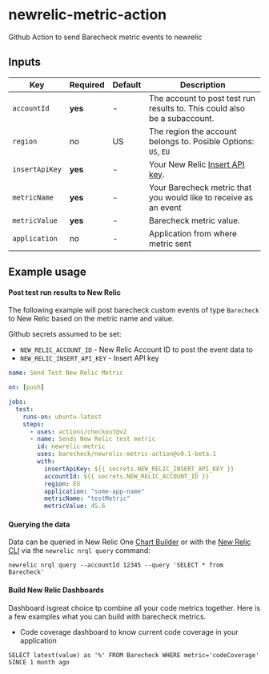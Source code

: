 # newrelic-metric-action

Github Action to send Barecheck metric events to newrelic

## Inputs

| Key            | Required | Default | Description                                                                                                                            |
| -------------- | -------- | ------- | -------------------------------------------------------------------------------------------------------------------------------------- |
| `accountId`    | **yes**  | -       | The account to post test run results to. This could also be a subaccount.                                                              |
| `region`       | no       | US      | The region the account belongs to. Posible Options: `US`, `EU`                                                                         |
| `insertApiKey` | **yes**  | -       | Your New Relic [Insert API key](https://docs.newrelic.com/docs/apis/get-started/intro-apis/types-new-relic-api-keys#event-insert-key). |
| `metricName`   | **yes**  | -       | Your Barecheck metric that you would like to receive as an event                                                                       |
| `metricValue`  | **yes**  | -       | Barecheck metric value.                                                                                                                |
| `application`  | no       | -       | Application from where metric sent                                                                                                     |

## Example usage

#### Post test run results to New Relic

The following example will post barecheck custom events of type `Barecheck` to New Relic based on the metric name and value.

Github secrets assumed to be set:

- `NEW_RELIC_ACCOUNT_ID` - New Relic Account ID to post the event data to
- `NEW_RELIC_INSERT_API_KEY` - Insert API key

```yaml
name: Send Test New Relic Metric

on: [push]

jobs:
  test:
    runs-on: ubuntu-latest
    steps:
      - uses: actions/checkout@v2
      - name: Sends New Relic test metric
        id: newrelic-metric
        uses: barecheck/newrelic-metric-action@v0.1-beta.1
        with:
          insertApiKey: ${{ secrets.NEW_RELIC_INSERT_API_KEY }}
          accountId: ${{ secrets.NEW_RELIC_ACCOUNT_ID }}
          region: EU
          application: "some-app-name"
          metricName: "testMetric"
          metricValue: 45.6
```

#### Querying the data

Data can be queried in New Relic One [Chart Builder](https://docs.newrelic.com/docs/chart-builder/use-chart-builder/get-started/introduction-chart-builder) or with the [New Relic CLI](https://github.com/newrelic/newrelic-cli) via the `newrelic nrql query` command:

```
newrelic nrql query --accountId 12345 --query 'SELECT * from Barecheck'
```

#### Build New Relic Dashboards

Dashboard isgreat choice tp combine all your code metrics together. Here is a few examples what you can build with barecheck metrics.

- Code coverage dashboard to know current code coverage in your application

```
SELECT latest(value) as '%' FROM Barecheck WHERE metric='codeCoverage' SINCE 1 month ago
```
